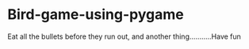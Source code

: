 # Bird-game-using-pygame
Eat all the bullets before they run out, and another thing...........Have fun
